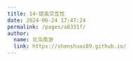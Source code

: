 ```yaml
---
title: 14-提高交互性
date: 2024-06-24 17:47:24
permalink: /pages/a8331f/
author: 
  name: 北鸟南游
  link: https://shenshuai89.github.io/
---
```

